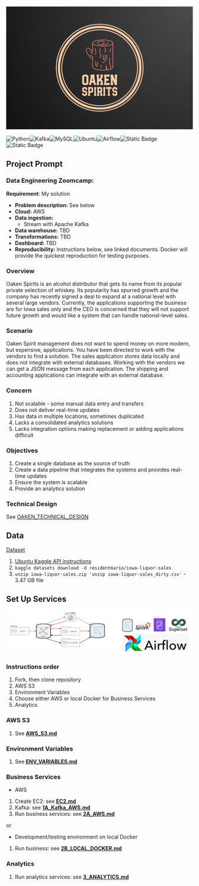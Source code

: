 ![Oaken Spirirts Logo](images/oaken-spirits-logo.png)

![Python](https://img.shields.io/badge/Python-red)![Kafka](https://img.shields.io/badge/kafka-black)![MySQL](https://img.shields.io/badge/MySQL-lightblue)![Ubuntu](https://img.shields.io/badge/Ubuntu-green)![Airflow](https://img.shields.io/badge/Airflow-red)![Static Badge](https://img.shields.io/badge/AWS-yellow)![Static Badge](https://img.shields.io/badge/docker-purple)

## Project Prompt

### Data Engineering Zoomcamp:

**Requirement**: My solution

- **Problem description:** See below
- **Cloud:** AWS
- **Data ingestion:**
    - Stream with Apache Kafka
- **Data warehouse:** TBD
- **Transformations:** TBD
- **Dashboard:** TBD
- **Reproducibility:** Instructions below, see linked documents. Docker will provide the quickest reproduction for testing purposes.

### Overview

Oaken Spirits is an alcohol distributor that gets its name from its popular private selection of whiskey. Its popularity has spurred growth and the company has recently signed a deal to expand at a national level with several large vendors. Currently, the applications supporting the business are for Iowa sales only and the CEO is concerned that they will not support future growth and would like a system that can handle national-level sales.

### Scenario

Oaken Spirit management does not want to spend money on more modern, but expensive, applications. You have been directed to work with the vendors to find a solution. The sales application stores data locally and does not integrate with external databases. Working with the vendors we can get a JSON message from each application. The shipping and accounting applications can integrate with an external database.

### Concern

1. Not scalable - some manual data entry and transfers
1. Does not deliver real-time updates
1. Has data in multiple locations; sometimes duplicated
1. Lacks a consolidated analytics solutions
1. Lacks integration options making replacement or adding applications difficult

### Objectives

1. Create a single database as the source of truth
1. Create a data pipeline that integrates the systems and provides real-time updates
1. Ensure the system is scalable
1. Provide an analytics solution

### Technical Design

See [OAKEN_TECHNICAL_DESIGN](OAKEN_TECHNICAL_DESIGN.md)

## Data

[Dataset](https://www.kaggle.com/datasets/residentmario/iowa-liquor-sales)

1. [Ubuntu Kaggle API instructions](https://www.endtoend.ai/tutorial/how-to-download-kaggle-datasets-on-ubuntu/)
1. `kaggle datasets download -d residentmario/iowa-liquor-sales`
1. `unzip iowa-liquor-sales.zip 'unzip iowa-liquor-sales_dirty.csv'` - 3.47 GB file

## Set Up Services

![App Services Diagram](images/oaken-service-diagram.png)

### Instructions order

1. Fork, then clone repository
1. AWS S3
1. Environment Variables
1. Choose either AWS or local Docker for Business Services
1. Analytics

### AWS S3

1. See [**AWS_S3.md**](AWS_S3.md)

### Environment Variables

1. See [**ENV_VARIABLES.md**](ENV_VARIABLES.md)

### Business Services

- AWS

1. Create EC2: see [**EC2.md**](EC2.md)
1. Kafka: see [**1A_Kafka_AWS.md**](1A_Kafka_AWS.md)
1. Run business services: see [**2A_AWS.md**](2A_AWS.md)

or

- Development/testing environment on local Docker

1. Run business: see [**2B_LOCAL_DOCKER.md**](2B_LOCAL_DOCKER.md)

### Analytics</span>

1. Run analytics services: see [**3_ANALYTICS.md**](3_ANALYTICS.md)